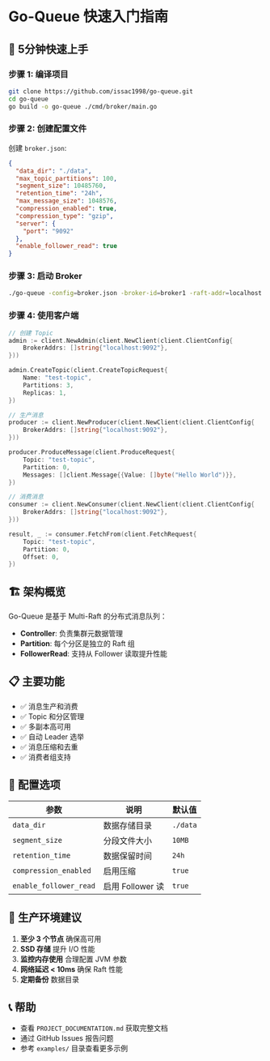 # Go-Queue 快速入门指南

## 🚀 5分钟快速上手

### 步骤 1: 编译项目

```bash
git clone https://github.com/issac1998/go-queue.git
cd go-queue
go build -o go-queue ./cmd/broker/main.go
```

### 步骤 2: 创建配置文件

创建 `broker.json`:
```json
{
  "data_dir": "./data",
  "max_topic_partitions": 100,
  "segment_size": 10485760,
  "retention_time": "24h",
  "max_message_size": 1048576,
  "compression_enabled": true,
  "compression_type": "gzip",
  "server": {
    "port": "9092"
  },
  "enable_follower_read": true
}
```

### 步骤 3: 启动 Broker

```bash
./go-queue -config=broker.json -broker-id=broker1 -raft-addr=localhost:7001 -client-addr=localhost:9092
```

### 步骤 4: 使用客户端

```go
// 创建 Topic
admin := client.NewAdmin(client.NewClient(client.ClientConfig{
    BrokerAddrs: []string{"localhost:9092"},
}))

admin.CreateTopic(client.CreateTopicRequest{
    Name: "test-topic",
    Partitions: 3,
    Replicas: 1,
})

// 生产消息
producer := client.NewProducer(client.NewClient(client.ClientConfig{
    BrokerAddrs: []string{"localhost:9092"},
}))

producer.ProduceMessage(client.ProduceRequest{
    Topic: "test-topic",
    Partition: 0,
    Messages: []client.Message{{Value: []byte("Hello World")}},
})

// 消费消息
consumer := client.NewConsumer(client.NewClient(client.ClientConfig{
    BrokerAddrs: []string{"localhost:9092"},
}))

result, _ := consumer.FetchFrom(client.FetchRequest{
    Topic: "test-topic",
    Partition: 0,
    Offset: 0,
})
```

## 🏗️ 架构概览

Go-Queue 是基于 Multi-Raft 的分布式消息队列：

- **Controller**: 负责集群元数据管理
- **Partition**: 每个分区是独立的 Raft 组
- **FollowerRead**: 支持从 Follower 读取提升性能

## 📋 主要功能

- ✅ 消息生产和消费
- ✅ Topic 和分区管理  
- ✅ 多副本高可用
- ✅ 自动 Leader 选举
- ✅ 消息压缩和去重
- ✅ 消费者组支持

## 🔧 配置选项

| 参数 | 说明 | 默认值 |
|------|------|--------|
| `data_dir` | 数据存储目录 | `./data` |
| `segment_size` | 分段文件大小 | `10MB` |
| `retention_time` | 数据保留时间 | `24h` |
| `compression_enabled` | 启用压缩 | `true` |
| `enable_follower_read` | 启用 Follower 读 | `true` |

## 🚨 生产环境建议

1. **至少 3 个节点** 确保高可用
2. **SSD 存储** 提升 I/O 性能
3. **监控内存使用** 合理配置 JVM 参数
4. **网络延迟 < 10ms** 确保 Raft 性能
5. **定期备份** 数据目录

## 📞 帮助

- 查看 `PROJECT_DOCUMENTATION.md` 获取完整文档
- 通过 GitHub Issues 报告问题
- 参考 `examples/` 目录查看更多示例